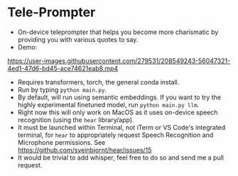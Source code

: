# Tele-Prompter

* On-device teleprompter that helps you become more charismatic by providing you with various quotes to say.
* Demo:

https://user-images.githubusercontent.com/279531/208549243-56047321-4ed1-47d6-bd45-ace74621eab8.mp4

* Requires transformers, torch, the general conda install.
* Run by typing `python main.py`. 
* By default, will run using semantic embeddings. If you want to try the highly experimental finetuned model, run `python main.py llm`.
* Right now this will only work on MacOS as it uses on-device speech recognition (using the `hear` library/app).
* It must be launched within Terminal, not iTerm or VS Code's integrated terminal, for `hear` to appropriately request Speech Recognition and Microphone permissions. See https://github.com/sveinbjornt/hear/issues/15
* It would be trivial to add whisper, feel free to do so and send me a pull request.


